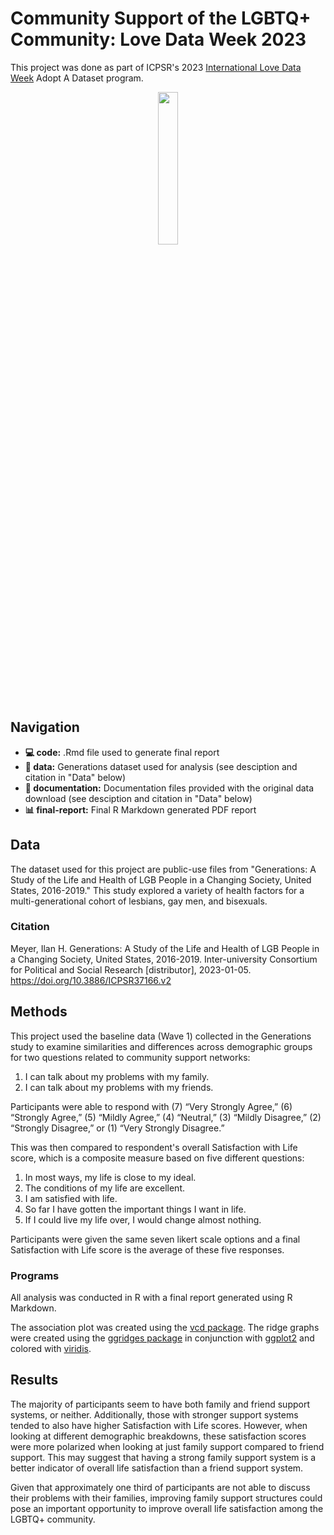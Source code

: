 # Community Support of the LGBTQ+ Community: Love Data Week 2023
This project was done as part of ICPSR's 2023 [International Love Data Week](https://www.icpsr.umich.edu/web/about/cms/3799?utm_source=all&utm_medium=all&utm_campaign=LDW23&utm_id=LDW23) Adopt A Dataset program. 

<p align="center">
<img src="https://github.com/user-attachments/assets/d3c6969e-bacc-4729-a711-11171a1da7d2" width=25% height=25%>
</p>

## Navigation
- **:computer: code:** .Rmd file used to generate final report
- **:file_folder: data:** Generations dataset used for analysis (see desciption and citation in "Data" below)
- **:mag_right: documentation:** Documentation files provided with the original data download (see desciption and citation in "Data" below)
- **:bar_chart: final-report:** Final R Markdown generated PDF report

## Data
The dataset used for this project are public-use files from "Generations: A Study of the Life and Health of LGB People in a Changing Society, United States, 2016-2019." This study explored a variety of health factors for a multi-generational cohort of lesbians, gay men, and bisexuals.

### Citation
Meyer, Ilan H. Generations: A Study of the Life and Health of LGB People in a Changing Society, United States, 2016-2019. Inter-university Consortium for Political and Social Research [distributor], 2023-01-05. https://doi.org/10.3886/ICPSR37166.v2

## Methods
This project used the baseline data (Wave 1) collected in the Generations study to examine similarities and differences across demographic groups for two questions related to community support networks:
1. I can talk about my problems with my family.
2. I can talk about my problems with my friends.

Participants were able to respond with (7) “Very Strongly Agree,” (6) “Strongly Agree,” (5) “Mildly Agree,” (4) “Neutral,” (3) “Mildly Disagree,” (2) “Strongly Disagree,” or (1) “Very Strongly Disagree.”

This was then compared to respondent's overall Satisfaction with Life score, which is a composite measure based on five different questions:
1. In most ways, my life is close to my ideal.
2. The conditions of my life are excellent.
3. I am satisfied with life.
4. So far I have gotten the important things I want in life.
5. If I could live my life over, I would change almost nothing.

Participants were given the same seven likert scale options and a final Satisfaction with Life score is the average of these five responses.

### Programs
All analysis was conducted in R with a final report generated using R Markdown.

The association plot was created using the [vcd package](https://cran.r-project.org/web/packages/vcd/index.html). The ridge graphs were created using the [ggridges package](https://cran.r-project.org/web/packages/ggridges/index.html) in conjunction with [ggplot2](https://cran.r-project.org/web/packages/ggplot2/index.html) and colored with [viridis](https://cran.r-project.org/web/packages/viridis/index.html).

## Results
The majority of participants seem to have both family and friend support systems, or neither. Additionally, those with stronger support systems tended to also have higher Satisfaction with Life scores. However, when looking at different demographic breakdowns, these satisfaction scores were more polarized when looking at just family support compared to friend support. This may suggest that having a strong family support system is a better indicator of overall life satisfaction than a friend support system. 

Given that approximately one third of participants are not able to discuss their problems with their families, improving family support structures could pose an important opportunity to improve overall life satisfaction among the LGBTQ+ community.
